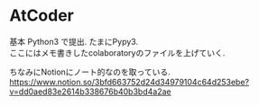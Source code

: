 # AtCoder
基本 Python3 で提出. たまにPypy3. \
ここにはメモ書きしたcolaboratoryのファイルを上げていく.

ちなみにNotionにノート的なのを取っている.\
https://www.notion.so/3bfd663752d24d34979104c64d253ebe?v=dd0aed83e2614b338676b40b3bd4a2ae
